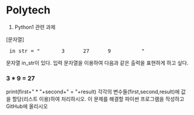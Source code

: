 # Polytech

1. Python1 관련 과제

[문자열] 
  <pre> in_str = "       3      27      9          "  </pre>
  
  문자열 in_str이 있다. 입력 문자열을 이용하여 다음과 같은 출력을 표현하게 하고 싶다.
  ### 3 * 9 = 27
  print(first+" * "+second+" = "+result)
 각각의 변수들(first,second,result)에 값을 할당(리스트 이용)하여 처리하시오.
 이 문제를 해결할 파이썬 프로그램을 작성하고 GitHub에 올리시오
  
